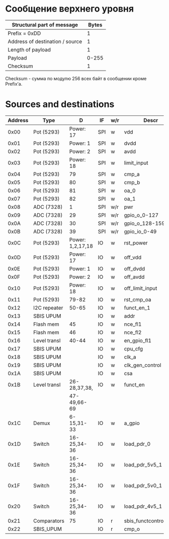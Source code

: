 # Сообщение верхнего уровня

  | Structural part of message       | Bytes |
  |----------------------------------|-------|
  | Prefix = 0xDD                    | 1     |
  | Address of destination / source  | 1     |
  | Length of payload                | 1     |
  | Payload                          | 0-255 | 
  | Checksum                         | 1     |

Checksum - сумма по модулю 256 всех байт в сообщении кроме Prefix’а.


# Sources and destinations

  | Address | Type          | D                | IF   | w/r  | Descr                  |
  |---------|---------------|------------------|------|------|------------------------|
  | 0x00    | Pot (5293)    | Power: 17        | SPI  | w    | vdd                    |
  | 0x01    | Pot (5293)    | Power: 1         | SPI  | w    | dvdd                   |
  | 0x02    | Pot (5293)    | Power: 2         | SPI  | w    | avdd                   |
  | 0x03    | Pot (5293)    | Power: 18        | SPI  | w    | limit_input            |
  | 0x04    | Pot (5293)    | 79               | SPI  | w    | cmp_a                  |
  | 0x05    | Pot (5293)    | 80               | SPI  | w    | cmp_b                  |
  | 0x06    | Pot (5293)    | 81               | SPI  | w    | oa_0                   |
  | 0x07    | Pot (5293)    | 82               | SPI  | w    | oa_1                   |
  | 0x08    | ADC (7328)    | 1                | SPI  | w/r  | pwr                    |
  | 0x09    | ADC (7328)    | 29               | SPI  | w/r  | gpio_o_0-127           |
  | 0x0A    | ADC (7328)    | 30               | SPI  | w/r  | gpio_o_128-159         |
  | 0x0B    | ADC (7328)    | 39               | SPI  | w/r  | gpio_io_0-49           |
  | 0x0C    | Pot (5293)    | Power: 1,2,17,18 | IO   | w    | rst_power              |
  | 0x0D    | Pot (5293)    | Power: 17        | IO   | w    | off_vdd                |
  | 0x0E    | Pot (5293)    | Power: 1         | IO   | w    | off_dvdd               |
  | 0x0F    | Pot (5293)    | Power: 2         | IO   | w    | off_avdd               |
  | 0x10    | Pot (5293)    | Power: 18        | IO   | w    | off_limit_input        |
  | 0x11    | Pot (5293)    | 79-82            | IO   | w    | rst_cmp_oa             |
  | 0x12    | I2C repeater  | 50-65            | IO   | w    | funct_en_1             |
  | 0x13    | SBIS UPUM     |                  | IO   | w    | addr                   |
  | 0x14    | Flash mem     | 45               | IO   | w    | nce_fl1                |
  | 0x15    | Flash mem     | 46               | IO   | w    | nce_fl2                |
  | 0x16    | Level transl  | 40-44            | IO   | w    | en_gpio_fl1            |
  | 0x17    | SBIS UPUM     |                  | IO   | w    | cpu_cfg                |
  | 0x18    | SBIS UPUM     |                  | IO   | w    | clk_a                  |
  | 0x19    | SBIS UPUM     |                  | IO   | w    | clk_gen_control        |
  | 0x1A    | SBIS UPUM     |                  | IO   | w    | csa                    |
  | 0x1B    | Level transl  | 26-28,37,38,     | IO   | w    | funct_en               |
  |         |               | 47-49,66-69      |      |      |                        |
  | 0x1C    | Demux         | 6-15,31-33       | IO   | w    | a_gpio                 |
  | 0x1D    | Switch        | 16-25,34-36      | IO   | w    | load_pdr_0             |
  | 0x1E    | Switch        | 16-25,34-36      | IO   | w    | load_pdr_5v5_1         |
  | 0x1F    | Switch        | 16-25,34-36      | IO   | w    | load_pdr_5v0_1         |
  | 0x20    | Switch        | 16-25,34-36      | IO   | w    | load_pdr_4v5_1         |
  | 0x21    | Comparators   | 75               | IO   | r    | sbis_functcontrol_stop |
  | 0x22    | SBIS_UPUM     |                  | IO   | r    | cmp_o                  |
